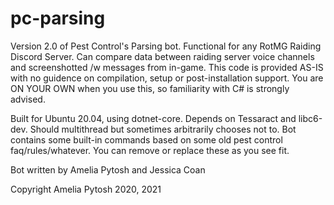# pc-parsing
Version 2.0 of Pest Control's Parsing bot. Functional for any RotMG Raiding Discord Server. Can compare data between raiding server voice channels and screenshotted /w messages from in-game.  This code is provided AS-IS with no guidence on compilation, setup or post-installation support. You are ON YOUR OWN when you use this, so familiarity with C# is strongly advised.

Built for Ubuntu 20.04, using dotnet-core.  Depends on Tessaract and libc6-dev. Should multithread but sometimes arbitrarily chooses not to. Bot contains some built-in commands based on some old pest control faq/rules/whatever. You can remove or replace these as you see fit.

Bot written by Amelia Pytosh and Jessica Coan

Copyright Amelia Pytosh 2020, 2021

